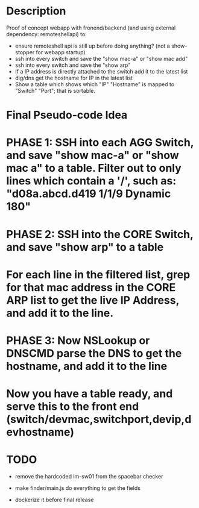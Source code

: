 # Description

Proof of concept webapp with fronend/backend (and using external dependency: remoteshellapi) to:

* ensure remoteshell api is still up before doing anything? (not a show-stopper for webapp startup)
* ssh into every switch and save the "show mac-a" or "show mac add"
* ssh into every switch and save the "show arp"
* If a IP address is directly attached to the switch add it to the latest list
* dig/dns get the hostname for IP in the latest list
* Show a table which shows which "IP" "Hostname" is mapped to "Switch" "Port"; that is sortable.

# Final Pseudo-code Idea

# PHASE 1: SSH into each AGG Switch, and save "show mac-a" or "show mac a" to a table. Filter out to only lines which contain a '/', such as: "d08a.abcd.d419 1/1/9 Dynamic 180"
# PHASE 2: SSH into the CORE Switch, and save "show arp" to a table
# For each line in the filtered list, grep for that mac address in the CORE ARP list to get the live IP Address, and add it to the line.
# PHASE 3: Now NSLookup or DNSCMD parse the DNS to get the hostname, and add it to the line
# Now you have a table ready, and serve this to the front end (switch/devmac,switchport,devip,devhostname)

# TODO

* remove the hardcoded lm-sw01 from the spacebar checker

* make finder/main.js do everything to get the fields

* dockerize it before final release